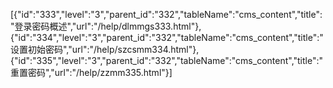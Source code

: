 [{"id":"333","level":"3","parent_id":"332","tableName":"cms_content","title":"登录密码概述","url":"/help/dlmmgs333.html"},{"id":"334","level":"3","parent_id":"332","tableName":"cms_content","title":"设置初始密码","url":"/help/szcsmm334.html"},{"id":"335","level":"3","parent_id":"332","tableName":"cms_content","title":"重置密码","url":"/help/zzmm335.html"}]